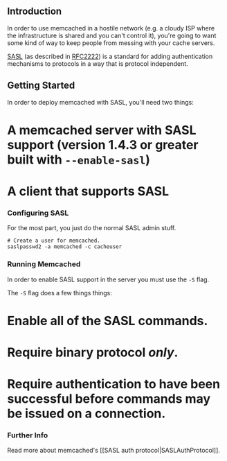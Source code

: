 ## Introduction

In order to use memcached in a hostile network (e.g. a cloudy ISP where the infrastructure is shared and you can't control it), you're going to want some kind of way to keep people from messing with your cache servers.

[SASL](http://en.wikipedia.org/wiki/Simple_Authentication_and_Security_Layer) (as described in [RFC2222](http://tools.ietf.org/html/rfc2222)) is a standard for adding authentication mechanisms to protocols in a way that is protocol independent.

## Getting Started

In order to deploy memcached with SASL, you'll need two things:

  # A memcached server with SASL support (version 1.4.3 or greater built with `--enable-sasl`)
  # A client that supports SASL

### Configuring SASL

For the most part, you just do the normal SASL admin stuff.

```
# Create a user for memcached.
saslpasswd2 -a memcached -c cacheuser
```

### Running Memcached

In order to enable SASL support in the server you must use the `-S` flag.

The `-S` flag does a few things things:

  # Enable all of the SASL commands.
  # Require binary protocol _only_.
  # Require authentication to have been successful before commands may be issued on a connection.

### Further Info

Read more about memcached's [[SASL auth protocol|SASLAuthProtocol]].
